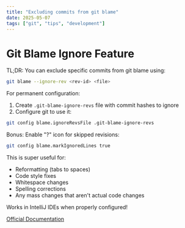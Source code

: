 ```yaml
---
title: "Excluding commits from git blame"
date: 2025-05-07
tags: ["git", "tips", "development"]
---
```


# Git Blame Ignore Feature

TL;DR: You can exclude specific commits from git blame using:

```bash
git blame --ignore-rev <rev-id> <file>
```

For permanent configuration:

1. Create `.git-blame-ignore-revs` file with commit hashes to ignore
2. Configure git to use it:
```bash
git config blame.ignoreRevsFile .git-blame-ignore-revs
```

Bonus: Enable "?" icon for skipped revisions:
```bash
git config blame.markIgnoredLines true
```

This is super useful for:
- Reformatting (tabs to spaces)
- Code style fixes
- Whitespace changes
- Spelling corrections
- Any mass changes that aren't actual code changes

Works in IntelliJ IDEs when properly configured!

[Official Documentation](https://git-scm.com/docs/git-blame#Documentation/git-blame.txt---ignore-revltrevgt)
